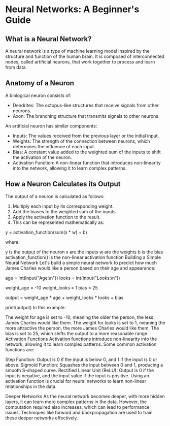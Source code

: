 # Neural Networks: A Beginner's Guide
## What is a Neural Network?
A neural network is a type of machine learning model inspired by the structure and function of the human brain. It is composed of interconnected nodes, called artificial neurons, that work together to process and learn from data.

## Anatomy of a Neuron
A biological neuron consists of:

- Dendrites: The octopus-like structures that receive signals from other neurons.
- Axon: The branching structure that transmits signals to other neurons.

An artificial neuron has similar components:

- Inputs: The values received from the previous layer or the initial input.
- Weights: The strength of the connection between neurons, which determines the influence of each input.
- Bias: A constant value added to the weighted sum of the inputs to shift the activation of the neuron.
- Activation Function: A non-linear function that introduces non-linearity into the network, allowing it to learn complex patterns.

## How a Neuron Calculates its Output
The output of a neuron is calculated as follows:

1. Multiply each input by its corresponding weight.
2. Add the biases to the weighted sum of the inputs.
3. Apply the activation function to the result.
4. This can be represented mathematically as:

y = activation_function(sum(x * w) + b)

where:

y is the output of the neuron
x are the inputs
w are the weights
b is the bias
activation_function() is the non-linear activation function
Building a Simple Neural Network
Let's build a simple neural network to predict how much James Charles would like a person based on their age and appearance:

age = int(input("Age:\n"))
looks = int(input("Looks:\n"))

weight_age = -10
weight_looks = 1
bias = 25

output = weight_age * age + weight_looks * looks + bias

print(output)
In this example:

The weight for age is set to -10, meaning the older the person, the less James Charles would like them.
The weight for looks is set to 1, meaning the more attractive the person, the more James Charles would like them.
The bias is set to 25, which shifts the output to a more reasonable range.
Activation Functions
Activation functions introduce non-linearity into the network, allowing it to learn complex patterns. Some common activation functions are:

Step Function: Output is 0 if the input is below 0, and 1 if the input is 0 or above.
Sigmoid Function: Squashes the input between 0 and 1, producing a smooth S-shaped curve.
Rectified Linear Unit (ReLU): Output is 0 if the input is negative, and the input value if the input is positive.
Using an activation function is crucial for neural networks to learn non-linear relationships in the data.

Deeper Networks
As the neural network becomes deeper, with more hidden layers, it can learn more complex patterns in the data. However, the computation required also increases, which can lead to performance issues. Techniques like forward and backpropagation are used to train these deeper networks effectively.
